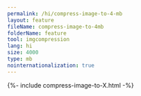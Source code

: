 ```yaml
---
permalink: /hi/compress-image-to-4-mb
layout: feature
fileName: compress-image-to-4mb
folderName: feature
tool: imgcompression
lang: hi
size: 4000
type: mb
nointernationalization: true
---
```

{%- include compress-image-to-X.html -%}       
